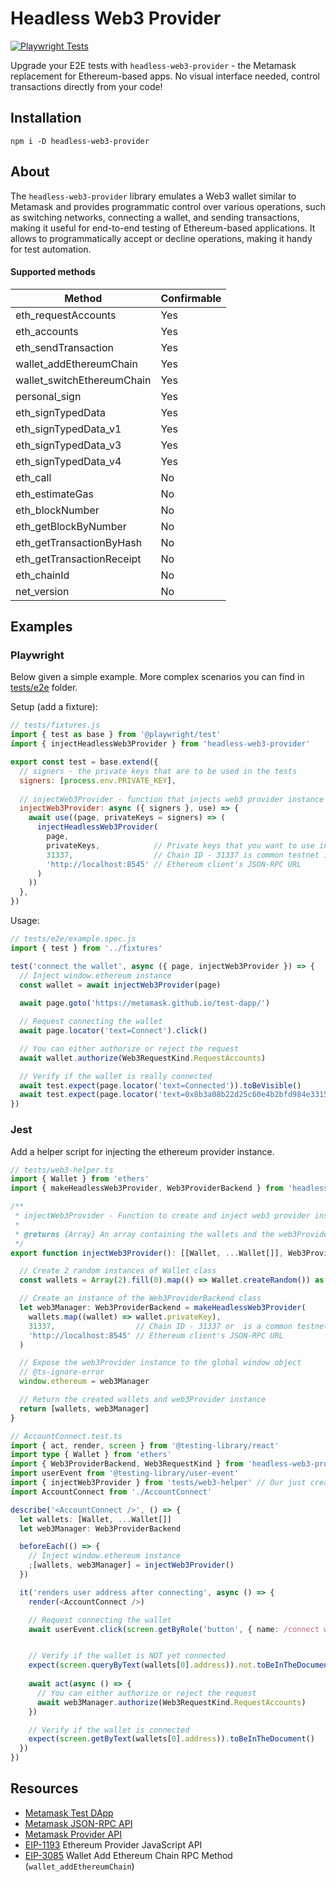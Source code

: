 # Headless Web3 Provider

[![Playwright Tests](https://github.com/cawabunga/headless-web3-provider/actions/workflows/playwright.yml/badge.svg)](https://github.com/cawabunga/headless-web3-provider/actions/workflows/playwright.yml)

Upgrade your E2E tests with `headless-web3-provider` - the Metamask replacement for Ethereum-based apps. No visual interface needed, control transactions directly from your code!

## Installation

```shell
npm i -D headless-web3-provider
```

## About
The `headless-web3-provider` library emulates a Web3 wallet similar to Metamask and provides programmatic control over various operations, such as switching networks, connecting a wallet, and sending transactions, making it useful for end-to-end testing of Ethereum-based applications. It allows to programmatically accept or decline operations, making it handy for test automation.

#### Supported methods

| Method                     | Confirmable |
|----------------------------|-------------|
| eth_requestAccounts        | Yes         |
| eth_accounts               | Yes         |
| eth_sendTransaction        | Yes         |
| wallet_addEthereumChain    | Yes         |
| wallet_switchEthereumChain | Yes         |
| personal_sign              | Yes         |
| eth_signTypedData          | Yes         |
| eth_signTypedData_v1       | Yes         |
| eth_signTypedData_v3       | Yes         |
| eth_signTypedData_v4       | Yes         |
| eth_call                   | No          |
| eth_estimateGas            | No          |
| eth_blockNumber            | No          |
| eth_getBlockByNumber       | No          |
| eth_getTransactionByHash   | No          |
| eth_getTransactionReceipt  | No          |
| eth_chainId                | No          |
| net_version                | No          |


## Examples

### Playwright
Below given a simple example. More complex scenarios you can find in [tests/e2e](./tests/e2e) folder.

Setup (add a fixture):
```js
// tests/fixtures.js
import { test as base } from '@playwright/test'
import { injectHeadlessWeb3Provider } from 'headless-web3-provider'

export const test = base.extend({
  // signers - the private keys that are to be used in the tests
  signers: [process.env.PRIVATE_KEY],
  
  // injectWeb3Provider - function that injects web3 provider instance into the page
  injectWeb3Provider: async ({ signers }, use) => {
    await use((page, privateKeys = signers) => (
      injectHeadlessWeb3Provider(
        page,
        privateKeys,            // Private keys that you want to use in tests
        31337,                  // Chain ID - 31337 is common testnet id
        'http://localhost:8545' // Ethereum client's JSON-RPC URL
      )
    ))
  },
})
```

Usage:
```js
// tests/e2e/example.spec.js
import { test } from '../fixtures'

test('connect the wallet', async ({ page, injectWeb3Provider }) => {
  // Inject window.ethereum instance
  const wallet = await injectWeb3Provider(page)
  
  await page.goto('https://metamask.github.io/test-dapp/')

  // Request connecting the wallet
  await page.locator('text=Connect').click()

  // You can either authorize or reject the request
  await wallet.authorize(Web3RequestKind.RequestAccounts)

  // Verify if the wallet is really connected
  await test.expect(page.locator('text=Connected')).toBeVisible()
  await test.expect(page.locator('text=0x8b3a08b22d25c60e4b2bfd984e331568eca4c299')).toBeVisible()
})
```

### Jest
Add a helper script for injecting the ethereum provider instance.
```ts
// tests/web3-helper.ts
import { Wallet } from 'ethers'
import { makeHeadlessWeb3Provider, Web3ProviderBackend } from 'headless-web3-provider'

/**
 * injectWeb3Provider - Function to create and inject web3 provider instance into the global window object
 *
 * @returns {Array} An array containing the wallets and the web3Provider instance
 */
export function injectWeb3Provider(): [[Wallet, ...Wallet[]], Web3ProviderBackend] {

  // Create 2 random instances of Wallet class
  const wallets = Array(2).fill(0).map(() => Wallet.createRandom()) as [Wallet, Wallet]

  // Create an instance of the Web3ProviderBackend class
  let web3Manager: Web3ProviderBackend = makeHeadlessWeb3Provider(
    wallets.map((wallet) => wallet.privateKey),
    31337,                  // Chain ID - 31337 or  is a common testnet id
    'http://localhost:8545' // Ethereum client's JSON-RPC URL
  )

  // Expose the web3Provider instance to the global window object
  // @ts-ignore-error
  window.ethereum = web3Manager

  // Return the created wallets and web3Provider instance
  return [wallets, web3Manager]
}
```

```ts
// AccountConnect.test.ts
import { act, render, screen } from '@testing-library/react'
import type { Wallet } from 'ethers'
import { Web3ProviderBackend, Web3RequestKind } from 'headless-web3-provider'
import userEvent from '@testing-library/user-event'
import { injectWeb3Provider } from 'tests/web3-helper' // Our just created helper script
import AccountConnect from './AccountConnect'

describe('<AccountConnect />', () => {
  let wallets: [Wallet, ...Wallet[]]
  let web3Manager: Web3ProviderBackend

  beforeEach(() => {
    // Inject window.ethereum instance
    ;[wallets, web3Manager] = injectWeb3Provider()
  })

  it('renders user address after connecting', async () => {
    render(<AccountConnect />)

    // Request connecting the wallet
    await userEvent.click(screen.getByRole('button', { name: /connect wallet/i }))


    // Verify if the wallet is NOT yet connected
    expect(screen.queryByText(wallets[0].address)).not.toBeInTheDocument()
    
    await act(async () => {
      // You can either authorize or reject the request
      await web3Manager.authorize(Web3RequestKind.RequestAccounts)
    })

    // Verify if the wallet is connected
    expect(screen.getByText(wallets[0].address)).toBeInTheDocument()
  })
})
```

## Resources

- [Metamask Test DApp](https://metamask.github.io/test-dapp/)
- [Metamask JSON-RPC API](https://metamask.github.io/api-playground/api-documentation/)
- [Metamask Provider API](https://docs.metamask.io/guide/ethereum-provider.html)
- [EIP-1193](https://eips.ethereum.org/EIPS/eip-1193) Ethereum Provider JavaScript API
- [EIP-3085](https://eips.ethereum.org/EIPS/eip-3085) Wallet Add Ethereum Chain RPC Method (`wallet_addEthereumChain`)

